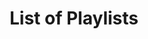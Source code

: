 ---
layout: index
title: List of Playlists
playlists: [    
    # the-origin,        
    # the-experiment,
    the-prototype,
    # the-product,
    # the-order,
    the-pulse,
    the-refinement,
    # flood-features,
    # recent-releases,
    # under-development
]
---
